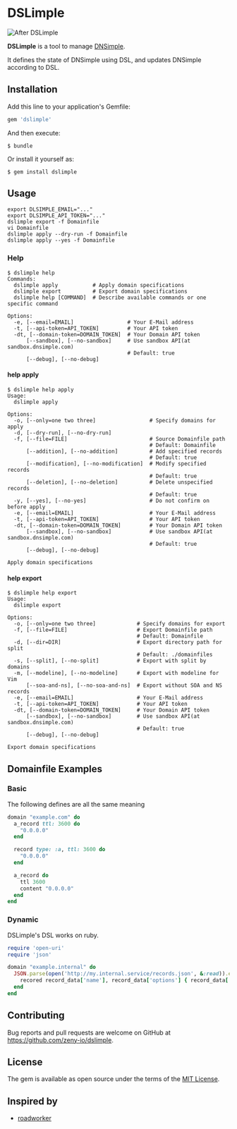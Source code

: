 # DSLimple

![After DSLimple](http://zeny.io/blog/2016/02/14/dslimple-v1/after-dslimple.png)

__DSLimple__ is a tool to manage [DNSimple](https://dnsimple.com/).

It defines the state of DNSimple using DSL, and updates DNSimple according to DSL.

## Installation

Add this line to your application's Gemfile:

```ruby
gem 'dslimple'
```

And then execute:

    $ bundle

Or install it yourself as:

    $ gem install dslimple

## Usage

```shell
export DLSIMPLE_EMAIL="..."
export DLSIMPLE_API_TOKEN="..."
dslimple export -f Domainfile
vi Domainfile
dslimple apply --dry-run -f Domainfile
dslimple apply --yes -f Domainfile
```

### Help

```
$ dslimple help
Commands:
  dslimple apply           # Apply domain specifications
  dslimple export          # Export domain specifications
  dslimple help [COMMAND]  # Describe available commands or one specific command

Options:
  -e, [--email=EMAIL]                 # Your E-Mail address
  -t, [--api-token=API_TOKEN]         # Your API token
  -dt, [--domain-token=DOMAIN_TOKEN]  # Your Domain API token
      [--sandbox], [--no-sandbox]     # Use sandbox API(at sandbox.dnsimple.com)
                                      # Default: true
      [--debug], [--no-debug]
```

#### help apply

```
$ dslimple help apply
Usage:
  dslimple apply

Options:
  -o, [--only=one two three]                 # Specify domains for apply
  -d, [--dry-run], [--no-dry-run]
  -f, [--file=FILE]                          # Source Domainfile path
                                             # Default: Domainfile
      [--addition], [--no-addition]          # Add specified records
                                             # Default: true
      [--modification], [--no-modification]  # Modify specified records
                                             # Default: true
      [--deletion], [--no-deletion]          # Delete unspecified records
                                             # Default: true
  -y, [--yes], [--no-yes]                    # Do not confirm on before apply
  -e, [--email=EMAIL]                        # Your E-Mail address
  -t, [--api-token=API_TOKEN]                # Your API token
  -dt, [--domain-token=DOMAIN_TOKEN]         # Your Domain API token
      [--sandbox], [--no-sandbox]            # Use sandbox API(at sandbox.dnsimple.com)
                                             # Default: true
      [--debug], [--no-debug]

Apply domain specifications
```

#### help export

```
$ dslimple help export
Usage:
  dslimple export

Options:
  -o, [--only=one two three]             # Specify domains for export
  -f, [--file=FILE]                      # Export Domainfile path
                                         # Default: Domainfile
  -d, [--dir=DIR]                        # Export directory path for split
                                         # Default: ./domainfiles
  -s, [--split], [--no-split]            # Export with split by domains
  -m, [--modeline], [--no-modeline]      # Export with modeline for Vim
      [--soa-and-ns], [--no-soa-and-ns]  # Export without SOA and NS records
  -e, [--email=EMAIL]                    # Your E-Mail address
  -t, [--api-token=API_TOKEN]            # Your API token
  -dt, [--domain-token=DOMAIN_TOKEN]     # Your Domain API token
      [--sandbox], [--no-sandbox]        # Use sandbox API(at sandbox.dnsimple.com)
                                         # Default: true
      [--debug], [--no-debug]

Export domain specifications
```

## Domainfile Examples

### Basic

The following defines are all the same meaning

```ruby
domain "example.com" do
  a_record ttl: 3600 do
    "0.0.0.0"
  end

  record type: :a, ttl: 3600 do
    "0.0.0.0"
  end

  a_record do
    ttl 3600
    content "0.0.0.0"
  end
end
```

### Dynamic

DSLimple's DSL works on ruby.

```ruby
require 'open-uri'
require 'json'

domain "example.internal" do
  JSON.parse(open('http://my.internal.service/records.json', &:read)).each do |record_data|
    recored record_data['name'], record_data['options'] { record_data['content'] }
  end
end
```

## Contributing

Bug reports and pull requests are welcome on GitHub at https://github.com/zeny-io/dslimple.


## License

The gem is available as open source under the terms of the [MIT License](http://opensource.org/licenses/MIT).

## Inspired by

- [roadworker](https://github.com/winebarrel/roadworker)

